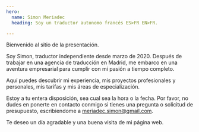```yaml
---
hero:
  name: Simon Meriadec
  heading: Soy un traductor autonomo francés ES>FR EN>FR.

---
```

Bienvenido al sitio de la presentación. 

Soy Simon, traductor independiente desde marzo de 2020. Después de trabajar en una agencia de traducción en Madrid, me embarco en una aventura empresarial para cumplir con mi pasión a tiempo completo.

 Aquí puedes descubrir mi experiencia, mis proyectos profesionales y personales, mis tarifas y mis áreas de especialización. 

Estoy a tu entera disposición, sea cual sea la hora o la fecha. Por favor, no dudes en ponerte en contacto conmigo si tienes una pregunta o solicitud de presupuesto, escribiendome a meriadec.simon@gmail.com.

Te deseo un día agradable y una buena visita de mi página web.